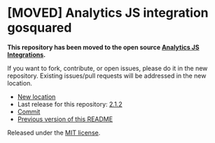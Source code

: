 
# [MOVED] Analytics JS integration gosquared

**This repository has been moved to the open source [Analytics JS Integrations](https://github.com/segmentio/analytics.js-integrations).**

If you want to fork, contribute, or open issues, please do it in the new repository. Existing issues/pull requests will be addressed in the new location.

* [New location](https://github.com/segmentio/analytics.js-integrations/tree/master/integrations/gosquared)
* Last release for this repository: [2.1.2](https://github.com/segment-integrations/analytics.js-integration-gosquared/releases/tag/2.1.2)
* [Commit](https://github.com/segmentio/analytics.js-integrations/commit/01f55e99173261ba210210a43b07c38a6ecbb4cd)
* [Previous version of this README](README-OLD.md)

Released under the [MIT license](LICENSE).
